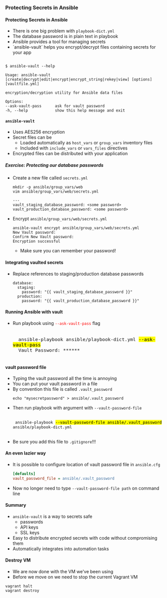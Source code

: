 ### Protecting Secrets in Ansible


#### Protecting Secrets in Ansible

* There is one big problem with <!-- .element: class="fragment" data-fragment-index="0" -->`playbook-dict.yml`
* The database password is in plain text in playbook <!-- .element: class="fragment" data-fragment-index="1" -->
* Ansible provides a tool for managing secrets <!-- .element: class="fragment" data-fragment-index="2" -->
* <!-- .element: class="fragment" data-fragment-index="3" -->`ansible-vault` helps you encrypt/decrypt files containing secrets for your app

<pre class="fragment" data-fragment-index="4"><code data-trim>
$ ansible-vault --help

Usage: ansible-vault [create|decrypt|edit|encrypt|encrypt_string|rekey|view] [options] [vaultfile.yml]

encryption/decryption utility for Ansible data files

Options:
--ask-vault-pass      ask for vault password
-h, --help            show this help message and exit
</code></pre>



#### `ansible-vault`

* Uses AES256 encryption
* Secret files can be
   * Loaded automatically as `host_vars` or `group_vars` inventory files
   * Included with `include_vars` or `vars_files` directives
* Encrypted files can be distributed with your application



##### Exercise: Protecting our database passwords
* Create a new file called `secrets.yml`
   ```
   mkdir -p ansible/group_vars/web
   vim ansible/group_vars/web/secrets.yml
   ```
   ```
   ---
   vault_staging_database_password: <some password>
   vault_production_database_password: <some password>
   ```
   <!-- .element: style="font-size:12pt;"  -->
* Encrypt `ansible/group_vars/web/secrets.yml`
   ```
   ansible-vault encrypt ansible/group_vars/web/secrets.yml
   New Vault password: 
   Confirm New Vault password: 
   Encryption successful

   ```
   <!-- .element: style="font-size:12pt;"  -->
   * Make sure you can remember your password!



#### Integrating vaulted secrets
* Replace references to staging/production database passwords
   ```
   database:
     staging:
       password: "{{ vault_staging_database_password }}"
     production:
       password: "{{ vault_production_database_password }}"
   ```



#### Running Ansible with vault
* Run playbook using <code style="color:red;">--ask-vault-pass</code> flag
   <pre style="font-size:13pt;"><code data-trim data-noescape>
    ansible-playbook ansible/playbook-dict.yml <mark>--ask-vault-pass</mark>
    Vault Password: ******
   </code></pre>



#### vault password file
* Typing the vault password all the time is annoying <!-- .element: class="fragment" data-fragment-index="0" -->
* You can put your vault password in a file <!-- .element: class="fragment" data-fragment-index="1" -->
* By convention this file is called <!-- .element: class="fragment" data-fragment-index="2" -->`.vault_password`
   ```
   echo "mysecretpassword" > ansible/.vault_password
   ```
* Then run playbook with argument with <!-- .element: class="fragment" data-fragment-index="3" -->`--vault-password-file`
   <pre style="font-size:11pt;"><code class="shell" data-trim data-noescape>
   ansible-playbook <mark>--vault-password-file ansible/.vault_password</mark> ansible/playbook-dict.yml
   </code></pre>
* Be sure you add this file to <!-- .element: class="fragment" data-fragment-index="4" -->`.gitignore`!!!



#### An even lazier way
* It is possible to configure location of vault password file in `ansible.cfg`
   ```ini
   [defaults]
   vault_password_file = ansible/.vault_password
   ```
* Now no longer need to type `--vault-password-file path` on command line


#### Summary
* `ansible-vault` is a way to secrets safe
   * passwords
   * API keys
   * SSL keys
* Easy to distribute encrypted secrets with code without compromising them
* Automatically integrates into automation tasks


#### Destroy VM
* We are now done with the VM we've been using
* Before we move on we need to stop the current Vagrant VM

```
vagrant halt
vagrant destroy
```
